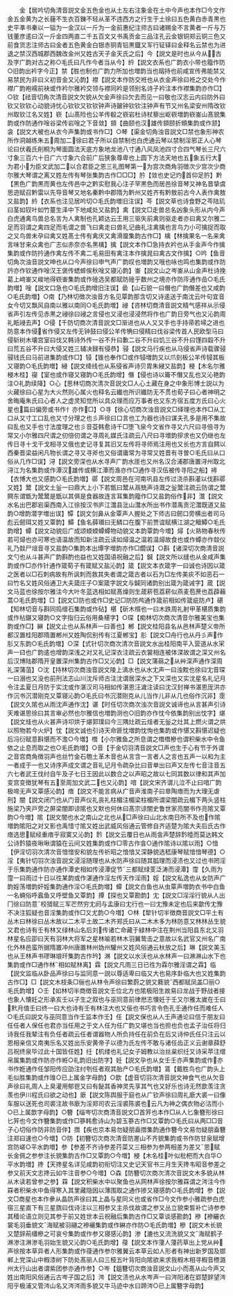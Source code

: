 <!-- { "loadSidebar": true } -->
　　金【居吟切角清音説文金五色金也从土左右注象金在土中今声也本作□今文作金五金黄为之长薶不生衣百錬不轻从革不违西方之行生于土徐曰五色黄白赤青黒也史平凖书秦以一镒为一金汉以一斤为一金前惠纪注师古曰诸赐金不言黄者一斤与万钱董彦逺曰汉一斤金四两直二千五百文又书禹贡金三品注孔云金银铜郑云铜三色又前食货志注师古曰金者五色黄金白银赤铜青铅黒鐡又军行钲铎曰金释名云禁也为进退之禁汉西城郡西魏改金州又姓古天子金天氏之后】今【説文是时也从今从古及字广韵对古之称○毛氏曰凡作今者当从今】紟【説文衣系也广韵衣小带也籀作防○旧韵出衿字今正】禁【胜也制也广韵力所加也増韵当也刼持也前咸宣传弗能禁又易禁民为非曰义初音金又沁韵】襟【説文本作防交袵也从衣金声徐曰袵之交处今作襟广韵袍襦前袂或作衿尔雅衿交领与襟同衿是领别名诗子衿注本作襟集韵亦作□】○钦【祛音切角次清音説文欠貌从欠金声徐曰欠去而见一曰敬也汉志云内曰防外曰钦又钦钦心动貌诗忧心钦钦又钦钦钟声诗皷钟钦钦注钟声有节又州名梁安州隋改钦州取钦江名又姓】嵚【山髙险也公羊传殽之嵚岩杜诗杖藜出岖嵚増韵嵚崟山髙貌集韵或作防通作唫谷梁传岩唫之下音敛】顉【曲颐也汉雄传顉颐折頞集韵或作颔】衾【説文大被也从衣今声集韵或书作□】○琴【渠金切角浊音説文□禁也象形神农所作洞越练朱五周加二徐曰君子所以自禁制也白虎通云琴以禁制淫邪正人心琴论曰伏羲氏削桐为琴面圆法天底方象地龙池八寸通八风凤池四寸合四气琴长三尺六寸象三百六十日广六寸象六合前广后狭象尊卑也上圆下方法天地也五象五行大为君小为臣文武加二以合君臣之恩三礼图琴第一为宫次商角羽徴次少宫次少商尔雅大琴谓之离又姓左传有琴张集韵古作□□□】肣【敛也史记灼首仰足肣】黔【黒色广韵黒而黄也左传邑中之黔实慰我心注子罕黒色而居邑徐音琴又神名晋挚虞思逰赋召黔雷以先导音琴又地名秦黔中郡隋为黔州又姓齐有黔敖前古今人表作禽敖又盐韵】紟【衣系也注见居吟切○毛氏韵増旧注误】芩【説文草也诗食野之芩陆玑曰茎如钗叶如竹蔓生泽中下地咸处又盐韵】禽【説文□走兽总名凶象头形从内今声白虎通禽鸟兽总名言为人禽制也孔颖达云王用三驱失前禽则驱走者亦曰禽又尔雅二足而羽谓之禽四足而毛谓之兽飞曰禽走曰兽礼记曲礼注禽擒也言鸟力小可擒捉而取之又鸟兽未孕曰禽又姓髙士传有禽庆又禽滑厘集韵古作□】檎【林擒果名一名来禽言味甘来众禽也广志似赤奈亦名黒檎】擒【説文本作□急持衣衿也从手金声今作擒集韵或作防扲通作禽左传不禽二毛易田有禽注本作擒晁曰禽古文作擒】○吟【鱼音切角次浊音説文呻也从口今声徐曰申气声广韵叹也増韵又哦也咏也鸣也集韵或作防訡亦作钦通作唫汉王褒传蟋蟀俟秋唫又寝沁韵】崟【説文山之岑崟从山金声杜诗挽葛上﨑崟又峻地得嵚崟集韵或作碒选吴都赋防碒乎数州之境亦作防庈通作嵒○毛氏韵増】唫【説文口急也○毛氏韵增旧注误】碞【山石貌一曰僭也广韵僭差也又咸韵○毛氏韵増】○南【乃林切徴次浊音方名见覃韵那含切又诗逺送于南沈云叶句宜音女今切又飘风自南以雅以南同○毛氏韵増】祲【咨林切商清音説文精气感祥从示侵省声引左传见赤黒之祲徐曰祲之言侵也又浸也浸浸然将作也广韵日旁气也又沁韵周礼眂祲去声】○侵【千防切商次清音説文□渐进也从人又又手也手持帚若埽之进也防意本作侵省作侵又左传无钟鼓曰侵公羊传觕曰侵精曰伐谷梁传首人民欧型马曰侵斩树木壊宫室曰伐又韩诗外传一谷不升曰歉二谷不升曰饥三谷不升曰馑四縠不升曰荒五谷不升曰大侵又姓三辅决録有侵恭】骎【説文马行疾也从马侵省声诗载骤骎骎钱氏曰马前进集韵或作□】锓【锥也奉作□或作锓増韵又以爪刻板公羊传锓其板又寝韵○毛氏韵増】綅【説文绛线也从系侵省声诗贝胄朱綅又盐韵】梫【木名尔雅梫木桂】寑【室也或作寝又寝韵○毛氏韵增】僭【侵也诗以籥不僭又乱也又沁艳韵注○礼韵续降】○心【思林切商次清次音説文□人心土藏在身之中象形博士説以为火藏徐曰心星为大火然则心属火也释名云纎也所识纎防无不贯也荀子曰心者神明之舍晦庵朱氏曰心者人之虚灵知觉所以具众理而应万事者也又东方宿五度方氏曰心火星也篇曰偏旁或书作忄亦作□】○寻【徐心切商次浊音説文□绎理也本作□从工口从又寸工口乱也又寸分理之也彡声徐曰口言也工为器也诗曰谋夫孔多是用不集故曰乱也又手也寸法度理之也彡音芟韩愈诗千□堕飞泉今文省作寻又六尺曰寻倍寻为常又小尔雅四尺谓之仞倍仞谓之寻周礼媒氏注疏云八尺曰寻増韵摉求也又仍继也左传日寻十戈干戈相寻又俄也史记寻复其旧又左传将寻师焉注用也又长也方言自闗以西秦晋梁益闲凡物长谓之寻又寻斧也又俗谓庸常为寻常又姓晋有寻曽○毛氏曰从口俗从几作□误】浔【説文旁深也从水寻声广韵水厓也又州名汉合浦郡唐置浔州取北浔江为名集韵或作潭汉雄传或横江潭而渔亦作□通作寻汉伍被传寻阳之船】襑【衣博大也又感韵○毛氏韵増】鄩【説文周邑在河南巩县左传过浇杀斟灌以伐斟鄩又姓】鬵【説文土釡一曰鼎大上小下若甑曰鬵从鬲兟声诗溉之釡鬵注疏云防谓之鬵闗东谓甑为鬵鬵是甑以其俱是食器故连言耳集韵籀作□又盐韵俗作非】灊【説文水名出巴郡宕渠西南入江徐按汉书庐江灊县沘山灊水所出书作潜禹贡沱灊既道又盐韵○增韵潜字増出误】镡【説文剑鼻从金覃声人握处之下师古曰劒口旁横出者司马彪云劒珥又姓又覃韵】鱏【鱼名薛瓉曰无鳞口在腹下前贾谊赋横江湖之鳣鱏○毛氏韵增】蟫【説文动貌后广成颂蝡蝡蟫蟫物动貌又本韵覃韵今増】燖【火熟物春秋传若可燖也亦可寒也语温故而知新注疏云读如燖温之温若温燖故食也或作蟫亦作燅仪礼乃燅尸俎音寻又盐韵○集韵本出燂字増韵亦作□爓误】○斟【诸深切次商清音説文勺也从斗甚声广韵斟酌也益也又姓国语祝融之后】鍼【説文所以缝也从金咸声集韵或作□亦作针通作箴荀子有箴赋又盐沁韵】箴【説文本衣箴字一曰诚也诗因以箴之医者以□石刺病故有所讽刺而救其失者谓之箴古者以石为□左传美疢不如恶石一曰竹名又姓风俗通卫大夫箴庄子○案箴字説文与鍼同诸韵别出箴为箴诫字】葴【説文马蓝也徐按尔雅注今大叶冬蓝选相如赋髙燥则生葴菥苞荔菥似燕麦苞蔗也荔薜藾蒿○毛氏韵増】□【説文□防也或作□史记□防防鸬通作箴前相如传箴疵防卢】碪【知林切音与斟同捣缯石集韵或作砧】椹【斫木櫍也一曰木跌周礼射甲革椹质集韵或作枮鍖又寝韵○文字指归云俗用桑椹字】○琛【痴林切次商次清音尔雅美宝也集韵或作□】綝【説文止也从系林声一曰善也】郴【説文桂阳县名从邑林声楚义帝所都汉置桂阳郡隋置郴州又姓陶侃别传有江夏郴宝】肜【説文□舟行也从丹彡声作肜又东韵○毛氏韵増】○深【式针切次商次清次音説文水出桂阳南平入营道从水冞声一曰也广韵逺也增韵深浅之对又礼记深衣注疏云衣裳相连被体深故谓之深又州名后汉博陆郡隋开皇置深州集韵古作□又沁韵】□【説文蒲蒻之从艸深声通作深周礼深蒲菹】○沈【持林切次商浊音説文陵上滈水也从水冘声一曰浊黕也徐曰冘音琛一曰溺也又没也前刑法志山川沈斥师古注沈谓居深水之下又深也又实沈星名礼记月令注孟夏日月防于实沈或作湛汉司马相如传湛恩汪濊注读曰沈汉封禅书湛恩厐洪亦作沉书沉潜刚克又覃寝沁韵○毛氏曰书沉潜刚克从儿当作儿非从几也俗作沉非】霃【説文久隂也从雨沈声通作沈】谌【时任切次商次浊次音説文诚谛也从言甚声引诗天难谌思徐曰其言审必然也尔雅信也増韵测也○旧韵亦作忱今依集韵别出忱字】煁【説文烓也从火甚声诗卭烘于煁郭璞曰今三隅灶疏云烓者无釡之灶其上燃火谓之烘以照物若今火炉】忱【説文诚也引诗天命匪忱増韵忱恂也集韵或作愖又斟愖迟疑也后冯衍赋意斟愖而不澹○今増】橬【小尔雅鱼之所息谓之橬橬槮也谓积柴水中令鱼依之止息而取之也○毛氏韵増】○音【于金切羽清音説文□声也生于心有节于外谓之音宫商角徴羽声也丝竹金石匏土革木音也从言含一言者人之言也五声一以和为主一者成于一也又诗序声成文谓之音礼记月令疏杂比曰音单出曰声又左传七音注音五六七者武王伐纣自午及子七日王因此以数合之以声昭之故以七同其数以律和其声加变宫变徴犹琴有五至周加文武二也又沁韵】喑【説文宋齐谓儿泣不止曰喑广韵极啼无声又覃感沁韵】瘖【説文不能言病从疒音声淮南子曰臯陶瘖而为大理无虐刑】闇【説文闭门也从门音声仪礼丧礼柱楣注楣梁柱楣所谓梁闇疏云楣下两头竖柱施梁乃夹戸旁之屏梁闇即谅隂也又默也何休曰髙宗谅闇史鲁世家亮闇书作亮隂又覃韵○今増】隂【説文闇也水之南山之北也从□声徐曰山北水南日所不及也作隂増韵隂阳之对又影也禹惜寸隂又姓出武威风俗通云管修自齐适楚为隂大夫后氏古作瘖选思赋经重瘖乎寂寞又沁韵】霒【説文云覆日也从雨侌声楚辞霒曀而莫达韩文公诗霒猿夜啾啾谓猿在云间又姓集韵或作□零古作侌○通作隂诗以隂以雨】○愔【伊淫切羽次清次音愔愔安和貌左传祈昭之愔愔又深静貌选嵇康琴赋愔愔琴德】○淫【夷针切羽次浊音説文浸淫随理也从水防声徐曰随其胍理而浸渍也又过也书罔淫于乐集韵通作防亦通作潭史相如传浸潭促节三都赋绿芰泛涛而浸潭】霪【久雨为霪一曰雨过十日以徃某韵或作湛通作淫左传天作淫雨】婬【説文私逸也从女防声广韵婬荡増韵奸婬集韵通作淫○毛氏韵増】蟫【説文白鱼也从虫覃声増韵衣书中白鱼一名蜽俗呼蠧鱼又呼壁鱼又覃韵】撢【探也又覃勘韵】冘【説文□淫淫行貌从人出冂徐曰防意校猎赋三军芒然穷冘阏与孟康曰冘行也一曰冘豫未定也后来歙传冘豫不决注狐疑也音淫集韵或作□又尤韵○今増】○林【犂针切半徴商音説文□平土有丛木曰林徐曰丛木故以二木平土故二木齐郑氏曰从二木木多为林防意又林林丛生貌又君也诗有壬有林又绿林山名后刘传诸亡命藏于緑林中注在荆州当阳县东北又羽林星名应卲曰天有羽林大将军之星林喻若林木羽翼鸷击之意故以名武官又州名广南化外林邑蛮所据隋置冲州唐置林州妫州驩州又姓风俗通云杕放之后】琳【説文美玉也从王林声书璆琳琅玕集韵古作玪】淋【説文以水沃也从水林声一曰淋淋山水下也集韵或作□通作林相如赋林离】霖【説文凡雨三日已徃为霖尔雅淫谓之霖】临【説文监临从卧品声徐曰与监同意一説以尊适卑曰临又大也易序卦临大也又姓集韵古作□】□【説文木枝条□俪也从林令声徐曰繁蔚之貌又蕤貌西都赋凤盖□丽○毛氏韵增】○壬【如林切半商徴音説文壬位北方也隂极阳生故易曰龙战于野战者接也象人懐妊之形承亥壬以子生之叙也与巫同意前律厯志懐妊于壬又尔雅太嵗在壬曰黓月值壬曰终一曰大也诗有壬有林注大也又佞也书巧言令色孔壬通作任而难任人○毛氏曰説文与巫同意当作壬监本作壬】任【説文保也从人壬声通论曰信于朋友曰任任者人保任也君亦当任用之于文人任为任广韵又堪也当也担也负也孟子治任将归诗我任我辇注有负任者疏云任者谓器物人所负持任在前负在后又诗仲氏任只注云以恩相亲信又南夷乐名又姓出乐安黄帝子以德为氏左传不敢与诸任齿正义云谢章薛舒吕祝终泉毕过此十国皆任姓】纴【机缕也礼记女子姆教以治丝枲织纴又诗采苹注缯帛属集韵或作防亦作絍○礼韵旧出防字】妊【説文孕也从女壬壬亦声集韵或作亦书作姙通作任邹阳传应劭注纣刳任者观其胎产○毛氏韵増】鵀【戴胜鸟也广韵头上毛似胜集韵或作琟○已上属金字母韵】○歆【虚音切羽次清音説文神食气也从欠音声徐曰礼周人上臭灌用郁鬯又曰有飶其香神灵先享其气也又好乐也诗无然歆羡注贪羡也伊川程氏曰欲之动也】廞【説文陈舆服于庭也从广钦声徐曰周礼廞大裘一曰像车服以送死也司裘注故书廞为淫郑司农云淫裘陈裘也云凡为神之偶衣物必沽而小○已上属歆字母韵】○簪【缁岑切次商清音説文□首笄也本作□从人匕象簪形徐曰匕笄也今文作簪集韵或作□篸韩愈诗山为碧玉篸古作□又覃韵○毛氏曰从两□□音子心切俗作防非防音伴】撍【疾也京本易勿疑朋盍撍集韵通作簪今文易勿疑朋盍簪注郑曰速也○今増】○防【初簪切次商次清音防嵳山不齐貌集韵或书作防甘泉赋增宫防嵯○平水韵増】参【参差不齐诗参差荇菜又三相参为参两相差为差又思赋长金佩之参参注长貌集韵古作□又覃韵○今増】梫【木名桂叶似枇杷而大白华○平水韵増】搀【天搀星名详见咸韵初衔切注又史记天官书三月生天搀韦昭音参差之参又前天文志搀云如牛注音参○今増】○森【防簪切次商次清次音説文木多貌从林从木读若曾参之参】罧【説文积柴水中以聚鱼也从网林声徐按尔雅罧谓之涔注今作罧者积柴水中鱼得寒入其里藏隐因以薄围取之通作掺又寝感韵○毛氏韵增】参【説文□商星也本作曑从晶防声徐曰其上晶与星同义也或省作□今文作参小雅疏参白虎宿三星直下有三星旒曰伐诗注以三相参又主杀伐故谓之参又丛立貌束晳补亡诗参参其穑论语立则见其参于前又姓世本云祝融后集韵古作□又覃谈感勘韵】襂【襂纚衣裳毛羽垂貌文海赋被羽翮之襂襹集韵或作綝亦作防○毛氏韵増】槮【説文木长貌又楚辞萷櫹槮之可哀兮集韵或作参又寝感沁韵】渗【漉也又流洗貌又文海赋鹤子淋渗注淋渗毛羽始生貌又沁韵○毛氏韵增】葠【説文本作薓人薓药草出上党从艸声徐按本草异者人形集韵或作葠通作参尔雅翼云本草云如人形者有神出新罗国及邯郸上党深山中椵漆树下防处髙丽人曰三桠五叶背阳向隂欲来求我椵木相寻椵音槚潞州太行山出者谓紫团参亦通作参】○岑【鉏簪切次商浊音説文山小而髙从山今声又姓出南阳风俗通云古岑子国之后】涔【説文渍也从水岑声一曰涔阳渚在郢楚辞望涔阳乎极浦又管涔山名又涔涔雨多貌又牛马迹中水曰蹄涔○已上属簪字母韵】
